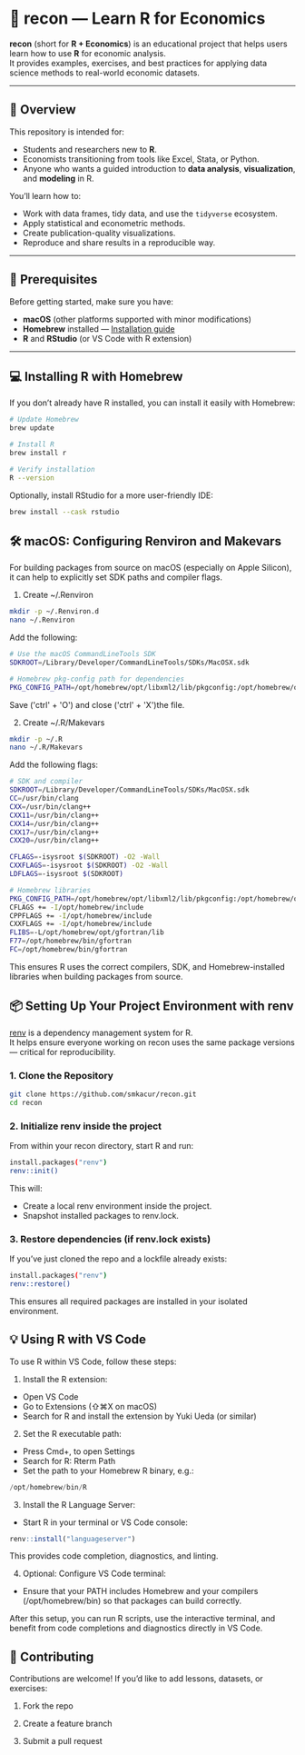 # 🧮 recon — Learn R for Economics

**recon** (short for **R + Economics**) is an educational project that helps users learn how to use **R** for economic analysis.  
It provides examples, exercises, and best practices for applying data science methods to real-world economic datasets.

---

## 📘 Overview

This repository is intended for:

- Students and researchers new to **R**.
- Economists transitioning from tools like Excel, Stata, or Python.
- Anyone who wants a guided introduction to **data analysis**, **visualization**, and **modeling** in R.

You’ll learn how to:

- Work with data frames, tidy data, and use the `tidyverse` ecosystem.
- Apply statistical and econometric methods.
- Create publication-quality visualizations.
- Reproduce and share results in a reproducible way.

---

## 🧰 Prerequisites

Before getting started, make sure you have:

- **macOS** (other platforms supported with minor modifications)
- **Homebrew** installed — [Installation guide](https://brew.sh)
- **R** and **RStudio** (or VS Code with R extension)

---

## 💻 Installing R with Homebrew

If you don’t already have R installed, you can install it easily with Homebrew:

```bash
# Update Homebrew
brew update

# Install R
brew install r

# Verify installation
R --version
```

Optionally, install RStudio for a more user-friendly IDE:

```bash
brew install --cask rstudio
```

## 🛠 macOS: Configuring Renviron and Makevars

For building packages from source on macOS (especially on Apple Silicon), it can help to explicitly set SDK paths and compiler flags.

1. Create ~/.Renviron

```bash
mkdir -p ~/.Renviron.d
nano ~/.Renviron
```

Add the following:

```bash
# Use the macOS CommandLineTools SDK
SDKROOT=/Library/Developer/CommandLineTools/SDKs/MacOSX.sdk

# Homebrew pkg-config path for dependencies
PKG_CONFIG_PATH=/opt/homebrew/opt/libxml2/lib/pkgconfig:/opt/homebrew/opt/icu4c/lib/pkgconfig:/opt/homebrew/opt/gettext/lib/pkgconfig
```

Save ('ctrl' + 'O') and close ('ctrl' + 'X')the file.

2. Create ~/.R/Makevars

```bash
mkdir -p ~/.R
nano ~/.R/Makevars
```

Add the following flags:

```bash
# SDK and compiler
SDKROOT=/Library/Developer/CommandLineTools/SDKs/MacOSX.sdk
CC=/usr/bin/clang
CXX=/usr/bin/clang++
CXX11=/usr/bin/clang++
CXX14=/usr/bin/clang++
CXX17=/usr/bin/clang++
CXX20=/usr/bin/clang++

CFLAGS=-isysroot $(SDKROOT) -O2 -Wall
CXXFLAGS=-isysroot $(SDKROOT) -O2 -Wall
LDFLAGS=-isysroot $(SDKROOT)

# Homebrew libraries
PKG_CONFIG_PATH=/opt/homebrew/opt/libxml2/lib/pkgconfig:/opt/homebrew/opt/icu4c/lib/pkgconfig:/opt/homebrew/opt/gettext/lib/pkgconfig
CFLAGS += -I/opt/homebrew/include
CPPFLAGS += -I/opt/homebrew/include
CXXFLAGS += -I/opt/homebrew/include
FLIBS=-L/opt/homebrew/opt/gfortran/lib
F77=/opt/homebrew/bin/gfortran
FC=/opt/homebrew/bin/gfortran
```

This ensures R uses the correct compilers, SDK, and Homebrew-installed libraries when building packages from source.

## 📦 Setting Up Your Project Environment with renv

[renv](https://cran.r-project.org/web/packages/renv/index.html) is a dependency management system for R.
<br> It helps ensure everyone working on recon uses the same package versions — critical for reproducibility.

### 1. Clone the Repository

```bash
git clone https://github.com/smkacur/recon.git
cd recon
```

### 2. Initialize renv inside the project

From within your recon directory, start R and run:

```bash
install.packages("renv")
renv::init()
```

This will:

- Create a local renv environment inside the project.
- Snapshot installed packages to renv.lock.

### 3. Restore dependencies (if renv.lock exists)

If you’ve just cloned the repo and a lockfile already exists:

```bash
install.packages("renv")
renv::restore()
```

This ensures all required packages are installed in your isolated environment.

## 💡 Using R with VS Code

To use R within VS Code, follow these steps:

1. Install the R extension:

- Open VS Code
- Go to Extensions (⇧⌘X on macOS)
- Search for R and install the extension by Yuki Ueda (or similar)

2. Set the R executable path:

- Press Cmd+, to open Settings
- Search for R: Rterm Path
- Set the path to your Homebrew R binary, e.g.:

```swift
/opt/homebrew/bin/R
```

3. Install the R Language Server:

- Start R in your terminal or VS Code console:

```r
renv::install("languageserver")
```

This provides code completion, diagnostics, and linting.

4. Optional: Configure VS Code terminal:

- Ensure that your PATH includes Homebrew and your compilers (/opt/homebrew/bin) so that packages can build correctly.

After this setup, you can run R scripts, use the interactive terminal, and benefit from code completions and diagnostics directly in VS Code.

## 🤝 Contributing

Contributions are welcome!
If you’d like to add lessons, datasets, or exercises:

1. Fork the repo

2. Create a feature branch

3. Submit a pull request
